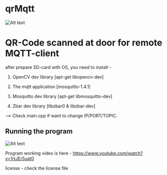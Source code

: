 # qrMqtt

![Alt text](https://github.com/meAbab/qrMqtt/blob/master/cover-qrMQTT.JPG?raw=true "Title")

# QR-Code scanned at door for remote MQTT-client

after prepare SD-card with OS, you need to install -

1. OpenCV dev library [apt-get libopencv-dev]

2. The mqtt application [mosquitto-1.4.1]

3. Mosquitto dev library [apt-get libmosquitto-dev]

4. Zbar dev library [libzbar0 & libzbar-dev] 

--> Check main.cpp if want to change IP/PORT/TOPIC.

 
## Running the program ##

![Alt text](https://github.com/meAbab/qrMqtt/blob/master/running_prog.png?raw=true "Title")


Program working video is here - https://www.youtube.com/watch?v=1rtJEr5uat0

license - check the license file
